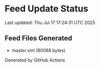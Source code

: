 # Feed Update Status
Last updated: Thu Jul 17 17:24:31 UTC 2025

## Feed Files Generated
- master.xml (80088 bytes)

Generated by GitHub Actions
